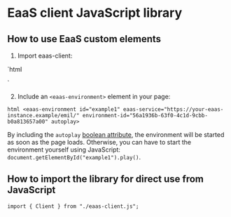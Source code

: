 # EaaS client JavaScript library

## How to use EaaS custom elements

1. Import eaas-client:

`html
<script type="module" src="https://emulation-as-a-service.gitlab.io/eaas-client/webcomponent.js"></script>
`

2. Include an `<eaas-environment>` element in your page:

`html
<eaas-environment id="example1"
  eaas-service="https://your-eaas-instance.example/emil/"
  environment-id="56a1936b-63f0-4c1d-9cbb-b0a813657a00"
  autoplay>
`

By including the `autoplay` [boolean attribute](https://developer.mozilla.org/en-US/docs/Web/HTML/Attributes#boolean_attributes), the environment will be started as soon as the page loads. Otherwise, you can have to start the environment yourself using JavaScript: `document.getElementById("example1").play()`.

## How to import the library for direct use from JavaScript

`import { Client } from "./eaas-client.js";`
